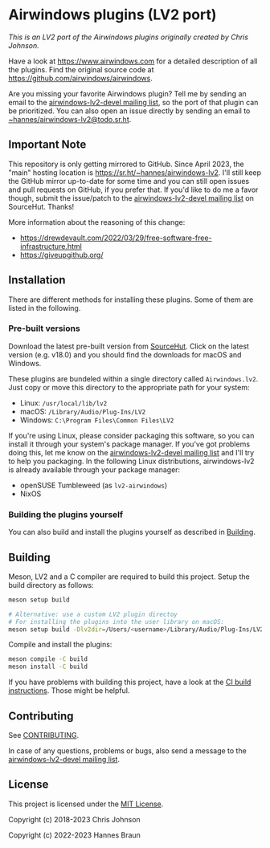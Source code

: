 # Airwindows plugins (LV2 port)

*This is an LV2 port of the Airwindows plugins originally created by Chris Johnson.*

Have a look at https://www.airwindows.com for a detailed description of all the plugins. Find the original source code at https://github.com/airwindows/airwindows.

Are you missing your favorite Airwindows plugin? Tell me by sending an email to the [airwindows-lv2-devel mailing list], so the port of that plugin can be prioritized. You can also open an issue directly by sending an email to [~hannes/airwindows-lv2@todo.sr.ht](mailto:~hannes/airwindows-lv2@todo.sr.ht).

## Important Note
This repository is only getting mirrored to GitHub. Since April 2023, the "main" hosting location is https://sr.ht/~hannes/airwindows-lv2.
I'll still keep the GitHub mirror up-to-date for some time and you can still open issues and pull requests on GitHub, if you prefer that.
If you'd like to do me a favor though, submit the issue/patch to the [airwindows-lv2-devel mailing list] on SourceHut. Thanks!

More information about the reasoning of this change:
- https://drewdevault.com/2022/03/29/free-software-free-infrastructure.html
- https://giveupgithub.org/

## Installation

There are different methods for installing these plugins. Some of them are listed in the following.

### Pre-built versions

Download the latest pre-built version from [SourceHut](https://git.sr.ht/~hannes/airwindows-lv2/refs). Click on the latest version (e.g. v18.0) and you
should find the downloads for macOS and Windows.

These plugins are bundeled within a single directory called `Airwindows.lv2`. Just copy or move this directory to the appropriate path for your system:

- Linux: `/usr/local/lib/lv2`
- macOS: `/Library/Audio/Plug-Ins/LV2`
- Windows: `C:\Program Files\Common Files\LV2`

If you're using Linux, please consider packaging this software, so you can install it through your system's package manager.
If you've got problems doing this, let me know on the [airwindows-lv2-devel mailing list] and I'll try to help you packaging.
In the following Linux distributions, airwindows-lv2 is already available through your package manager:

- openSUSE Tumbleweed (as `lv2-airwindows`)
- NixOS

### Building the plugins yourself

You can also build and install the plugins yourself as described in [Building](#building).

## Building

Meson, LV2 and a C compiler are required to build this project. Setup the build directory as follows:

```bash
meson setup build

# Alternative: use a custom LV2 plugin directoy
# For installing the plugins into the user library on macOS:
meson setup build -Dlv2dir=/Users/<username>/Library/Audio/Plug-Ins/LV2
```

Compile and install the plugins:
```bash
meson compile -C build
meson install -C build
```

If you have problems with building this project, have a look at the [CI build instructions](.build.yml). Those might be helpful.

## Contributing

See [CONTRIBUTING](CONTRIBUTING.md).

In case of any questions, problems or bugs, also send a message to the [airwindows-lv2-devel mailing list].

## License

This project is licensed under the [MIT License](LICENSE).

Copyright (c) 2018-2023 Chris Johnson

Copyright (c) 2022-2023 Hannes Braun

[airwindows-lv2-devel mailing list]: mailto:~hannes/airwindows-lv2-devel@lists.sr.ht
